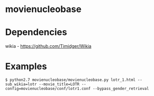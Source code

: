 # movienucleobase

# Dependencies
wikia - https://github.com/Timidger/Wikia

# Examples
    $ python2.7 movienucleobase/movienucleobase.py lotr_1.html --sub_wikia=lotr --movie_title=LOTR --config=movienucleobase/conf/lotr1.conf --bypass_gender_retrieval
